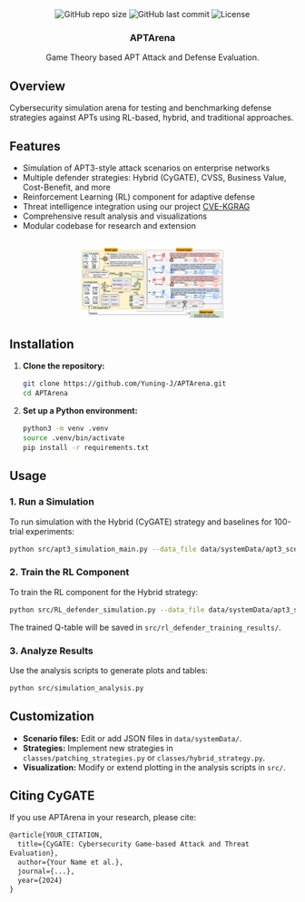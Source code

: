 
<!-- PROJECT LOGO -->
<br />
<p align="center">
  <a href="https://github.com/Yuni0217/APTArena">
  </a>
  <br />

  <!-- Badges -->
  <img src="https://img.shields.io/github/repo-size/Yuning-J/APTArena?style=for-the-badge" alt="GitHub repo size" height="25">
  <img src="https://img.shields.io/github/last-commit/Yuning-J/APTArena?style=for-the-badge" alt="GitHub last commit" height="25">
  <img src="https://img.shields.io/github/license/Yuning-J/APTArena?style=for-the-badge" alt="License" height="25">
  <br />
  
  <h3 align="center">APTArena</h3>
  <p align="center">
    Game Theory based APT Attack and Defense Evaluation.
 
  </p>
</p>


## Overview
Cybersecurity simulation arena for testing and benchmarking defense strategies against APTs using RL-based, hybrid, and traditional approaches.

## Features
- Simulation of APT3-style attack scenarios on enterprise networks
- Multiple defender strategies: Hybrid (CyGATE), CVSS, Business Value, Cost-Benefit, and more
- Reinforcement Learning (RL) component for adaptive defense
- Threat intelligence integration using our project [CVE-KGRAG](https://github.com/Yuning-J/CVE-KGRAG) 
- Comprehensive result analysis and visualizations
- Modular codebase for research and extension

<p align="center">
<img src="https://github.com/Yuning-J/APTArena/blob/main/figs/Architecture.png" alt="System" width="250px">
</p>

## Installation
1. **Clone the repository:**
   ```sh
   git clone https://github.com/Yuning-J/APTArena.git
   cd APTArena
   ```
2. **Set up a Python environment:**
   ```sh
   python3 -m venv .venv
   source .venv/bin/activate
   pip install -r requirements.txt  
   ```

## Usage
### 1. **Run a Simulation**
To run simulation with the Hybrid (CyGATE) strategy and baselines for 100-trial experiments:
```sh
python src/apt3_simulation_main.py --data_file data/systemData/apt3_scenario_enriched.json ----num-trials 100  
```


### 2. **Train the RL Component**
To train the RL component for the Hybrid strategy:
```sh
python src/RL_defender_simulation.py --data_file data/systemData/apt3_scenario_enriched.json --num_episodes 500 --num_steps 50 --defender_budget 7500
```
The trained Q-table will be saved in `src/rl_defender_training_results/`.

### 3. **Analyze Results**
Use the analysis scripts to generate plots and tables:
```sh
python src/simulation_analysis.py
```

## Customization
- **Scenario files:** Edit or add JSON files in `data/systemData/`.
- **Strategies:** Implement new strategies in `classes/patching_strategies.py` or `classes/hybrid_strategy.py`.
- **Visualization:** Modify or extend plotting in the analysis scripts in `src/`.

## Citing CyGATE
If you use APTArena in your research, please cite:
```
@article{YOUR_CITATION,
  title={CyGATE: Cybersecurity Game-based Attack and Threat Evaluation},
  author={Your Name et al.},
  journal={...},
  year={2024}
}
```
